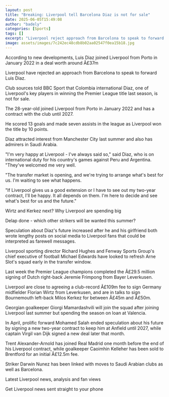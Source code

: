 ```yaml
---
layout: post
title: "Breaking: Liverpool tell Barcelona Diaz is not for sale"
date: 2025-06-05T15:49:08
author: "badely"
categories: [Sports]
tags: []
excerpt: "Liverpool reject approach from Barcelona to speak to forward Luis Diaz."
image: assets/images/7c242ec48cdb8b02aa02547f0ea15b18.jpg
---
```


According to new developments, Luis Diaz joined Liverpool from Porto in January 2022 in a deal worth around Â£37m

Liverpool have rejected an approach from Barcelona to speak to forward Luis Diaz.

Club sources told BBC Sport that Colombia international Diaz, one of Liverpool's key players in winning the Premier League title last season, is not for sale.

The 28-year-old joined Liverpool from Porto in January 2022 and has a contract with the club until 2027.

He scored 13 goals and made seven assists in the league as Liverpool won the title by 10 points.

Diaz attracted interest from Manchester City last summer and also has admirers in Saudi Arabia.

"I'm very happy at Liverpool - I've always said so," said Diaz, who is on international duty for his country's games against Peru and Argentina. "They've welcomed me very well. 

"The transfer market is opening, and we're trying to arrange what's best for us. I'm waiting to see what happens.

"If Liverpool gives us a good extension or I have to see out my two-year contract, I'll be happy. It all depends on them. I'm here to decide and see what's best for us and the future."

Wirtz and Kerkez next? Why Liverpool are spending big

Delap done - which other strikers will be wanted this summer?

Speculation about Diaz's future increased after he and his girlfriend both wrote lengthy posts on social media to Liverpool fans that could be interpreted as farewell messages.

Liverpool sporting director Richard Hughes and Fenway Sports Group's chief executive of football Michael Edwards have looked to refresh Arne Slot's squad early in the transfer window.

Last week the Premier League champions completed the Â£29.5 million signing of Dutch right-back Jeremie Frimpong from Bayer Leverkusen.

Liverpool are close to agreeing a club-record Â£109m fee to sign Germany midfielder Florian Wirtz from Leverkusen, and are in talks to sign Bournemouth left-back Milos Kerkez for between Â£45m and Â£50m.

Georgian goalkeeper Giorgi Mamardashvili will join the squad after joining Liverpool last summer but spending the season on loan at Valencia.

In April, prolific forward Mohamed Salah ended speculation about his future by signing a new two-year contract to keep him at Anfield until 2027, while captain Virgil van Dijk signed a new deal later that month.

Trent Alexander-Arnold has joined Real Madrid one month before the end of his Liverpool contract, while goalkeeper Caoimhin Kelleher has been sold to Brentford for an initial Â£12.5m fee.

Striker Darwin Nunez has been linked with moves to Saudi Arabian clubs as well as Barcelona.

Latest Liverpool news, analysis and fan views

Get Liverpool news sent straight to your phone


